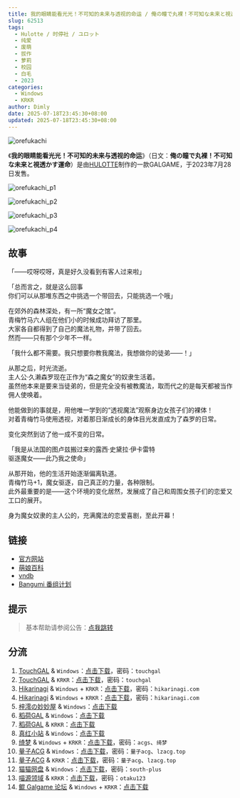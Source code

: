 ```yaml
---
title: 我的眼睛能看光光！不可知的未来与透视的命运 / 俺の瞳で丸裸！不可知な未来と視透かす運命
slug: 62513
tags:
  - Hulotte / 时停社 / ユロット
  - 纯爱
  - 废萌
  - 拔作
  - 萝莉
  - 校园
  - 白毛
  - 2023
categories:
  - Windows
  - KRKR
author: Dimly
date: 2025-07-18T23:45:30+08:00
updated: 2025-07-18T23:45:30+08:00
---
```


![orefukachi](https://t.vndb.org/cv/65/113265.jpg)

《**我的眼睛能看光光！不可知的未来与透视的命运**》（日文：**俺の瞳で丸裸！不可知な未来と視透かす運命**）是由[HULOTTE](https://zh.moegirl.org.cn/HULOTTE)制作的一款GALGAME，于2023年7月28日发售。

<!--more-->

![orefukachi_p1](https://t.vndb.org/sf/99/190799.jpg)

![orefukachi_p2](https://t.vndb.org/sf/01/190801.jpg)

![orefukachi_p3](https://t.vndb.org/sf/02/190802.jpg)

![orefukachi_p4](https://t.vndb.org/sf/03/190803.jpg)

## 故事

「——哎呀哎呀，真是好久没看到有客人过来啦」

「总而言之，就是这么回事   
你们可以从那堆东西之中挑选一个带回去，只能挑选一个哦」

在郊外的森林深处，有一所“魔女之馆”。  
青梅竹马六人组在他们小的时候成功拜访了那里。  
大家各自都得到了自己的魔法礼物，并带了回去。  
然而——只有那个少年不一样。

「我什么都不需要。我只想要你教我魔法，我想做你的徒弟——！」

从那之后，时光流逝。  
主人公·久濑森罗现在正作为“森之魔女”的奴隶生活着。  
虽然他本来是要来当徒弟的，但是完全没有被教魔法，取而代之的是每天都被当作佣人使唤着。

他能做到的事就是，用他唯一学到的“透视魔法”观察身边女孩子们的裸体！  
对着青梅竹马使用透视，对着那日渐成长的身体目光发直成为了森罗的日常。

变化突然到访了他一成不变的日常。

「我是从法国的图卢兹搬过来的露西·史黛拉·伊卡雷特  
驱逐魔女——此乃我之使命」

从那开始，他的生活开始逐渐偏离轨道。  
青梅竹马+1，魔女驱逐，自己真正的力量，各种限制。  
此外最重要的是——这个环境的变化居然，发展成了自己和周围女孩子们的恋爱又工口的展开。

身为魔女奴隶的主人公的，充满魔法的恋爱喜剧，至此开幕！

## 链接

- [官方网站](https://hulotte.jp/product/vision)
- [萌娘百科](https://zh.moegirl.org.cn/%E6%88%91%E7%9A%84%E7%9C%BC%E7%9D%9B%E8%83%BD%E7%9C%8B%E5%85%89%E5%85%89%EF%BC%81%E4%B8%8D%E5%8F%AF%E7%9F%A5%E7%9A%84%E6%9C%AA%E6%9D%A5%E4%B8%8E%E9%80%8F%E8%A7%86%E7%9A%84%E5%91%BD%E8%BF%90)
- [vndb](https://vndb.org/v44098)
- [Bangumi 番组计划](https://bgm.tv/subject/431209)

## 提示

> 基本帮助请参阅公告：[点我跳转](/)

## 分流

1.  [TouchGAL](https://www.touchgal.us/) & `Windows`：[点击下载](https://pan.touchgal.net/s/lrBC7)，密码：`touchgal`
2.  [TouchGAL](https://www.touchgal.us/) & `KRKR`：[点击下载](https://pan.touchgal.net/s/3o1T7)，密码：`touchgal`
3.  [Hikarinagi](https://www.hikarinagi.net/) & `Windows` + `KRKR`：[点击下载](https://pan.yurari.moe/s/xozT4)，密码：`hikarinagi.com`
4.  [Hikarinagi](https://www.hikarinagi.net/) & `Windows` + `KRKR`：[点击下载](https://pan.yurari.moe/s/QW7lHE)，密码：`hikarinagi.com`
5.  [梓澪の妙妙屋](https://zi0.cc/) & `Windows`：[点击下载](https://zi0.cc/d/%E5%90%88%E9%9B%86%E7%B3%BB%E5%88%97/%E5%8D%97%2BGalGame%E6%B1%89%E5%8C%96%E5%8C%BA%E5%85%A8%E5%8C%BA%E8%B5%84%E6%BA%90%E5%A4%87%E4%BB%BD/05/%5BHULOTTE%5D%E4%BF%BA%E3%81%AE%E7%9E%B3%E3%81%A7%E4%B8%B8%E8%A3%B8%EF%BC%81%20%E4%B8%8D%E5%8F%AF%E7%9F%A5%E3%81%AA%E6%9C%AA%E6%9D%A5%E3%81%A8%E8%A6%96%E9%80%8F%E3%81%8B%E3%81%99%E9%81%8B%E5%91%BD%E6%88%91%E7%9A%84%E7%9C%BC%E7%9D%9B%E8%83%BD%E7%9C%8B%E5%85%89%E5%85%89%EF%BC%81%E4%B8%8D%E5%8F%AF%E7%9F%A5%E7%9A%84%E6%9C%AA%E6%9D%A5%E4%B8%8E%E9%80%8F%E8%A7%86%E7%9A%84%E5%91%BD%E8%BF%90%20V1.01%E6%AD%A3%E5%BC%8F%E5%85%A8%E7%BA%BF%E6%B1%89%E5%8C%96%E7%A1%AC%E7%9B%98%E7%89%88%5B%E6%9C%80%E8%8B%B1%E4%BF%8A%E7%9A%84%E8%89%B2%E7%8B%BC%E6%B1%89%E5%8C%96%5D.zip?sign=XA_sibCZ-y4PR4LtiGvPUkc3aKaBtt5uMbzrrl8LB3Q=:0)
6.  [稻荷GAL](https://inarigal.com/) & `Windows`：[点击下载](https://enir.atrimoe.com/PC-2/HULOTTE/%E6%88%91%E7%9A%84%E7%9C%BC%E7%9D%9B%E8%83%BD%E7%9C%8B%E5%85%89%E5%85%89%EF%BC%81%E4%B8%8D%E5%8F%AF%E7%9F%A5%E7%9A%84%E6%9C%AA%E6%9D%A5%E4%B8%8E%E9%80%8F%E8%A7%86%E7%9A%84%E5%91%BD%E8%BF%90.zip)
7.  [稻荷GAL](https://inarigal.com/) & `KRKR`：[点击下载](https://enir.atrimoe.com/KRKR/%E6%88%91%E7%9A%84%E7%9C%BC%E7%9D%9B%E8%83%BD%E7%9C%8B%E5%85%89%E5%85%89%EF%BC%81%E4%B8%8D%E5%8F%AF%E7%9F%A5%E7%9A%84%E6%9C%AA%E6%9D%A5%E4%B8%8E%E9%80%8F%E8%A7%86%E7%9A%84%E5%91%BD%E8%BF%90.zip) 
8.  [真红小站](https://www.shinnku.com/) & `Windows`：[点击下载](https://download.shinnku.com/file/shinnku/zd/2023/%5B230728%5D%5BHULOTTE%5D%20%E4%BF%BA%E3%81%AE%E7%9E%B3%E3%81%A7%E4%B8%B8%E8%A3%B8%EF%BC%81%20%E4%B8%8D%E5%8F%AF%E7%9F%A5%E3%81%AA%E6%9C%AA%E6%9D%A5%E3%81%A8%E8%A6%96%E9%80%8F%E3%81%8B%E3%81%99%E9%81%8B%E5%91%BD.rar)
9.  [绮梦](https://acgs.one/) & `Windows` + `KRKR`：[点击下载](https://game.acgs.one/game/296.html)，密码：`acgs`、`绮梦`
10.  [量子ACG](https://lzacg.org/) & `Windows`：[点击下载](https://lzacg.org/6170)，密码：`量子acg`、`lzacg.top`
11.  [量子ACG](https://lzacg.org/) & `KRKR`：[点击下载](https://lzacg.org/9244)，密码：`量子acg`、`lzacg.top`
12.  [猫猫网盘](https://sakiko.de/) & `Windows`：[点击下载](https://sakiko.de/d/GalGame/SP%E5%90%8E%E7%AB%AF1%5BGalGame%E5%88%86%E5%8C%BA%5D/GalGame%E5%90%88%E9%9B%86-05%E5%8F%B7%E6%9C%BA/Part21/%5BHulotte%5D%20%E6%88%91%E7%9A%84%E7%9C%BC%E7%9D%9B%E8%83%BD%E7%9C%8B%E5%85%89%E5%85%89%EF%BC%8C%E4%B8%8D%E5%8F%AF%E7%9F%A5%E7%9A%84%E6%9C%AA%E6%9D%A5%E4%B8%8E%E9%80%8F%E8%A7%86%E7%9A%84%E5%91%BD%E8%BF%90!%EF%BC%8F%E4%BF%BA%E3%81%AE%E7%9E%B3%E3%81%A7%E4%B8%B8%E8%A3%B8%EF%BC%81%E4%B8%8D%E5%8F%AF%E7%9F%A5%E3%81%AA%E6%9C%AA%E6%9D%A5%E3%81%A8%E8%A6%96%E9%80%8F%E3%81%8B%E3%81%99%E9%81%8B%E5%91%BD%E3%80%90%E6%9C%80%E8%8B%B1%E4%BF%8A%E7%9A%84%E6%B8%A3%E7%94%B7%E3%80%91%5BV1.01%5D.rar)，密码：`south-plus`
13.  [喵源领域](https://www.nyantaku.com/) & `KRKR`：[点击下载](https://www.nullcloud.top/d/Game/HULOTTE/%5BKirikiroid2%5D%E6%88%91%E7%9A%84%E7%9C%BC%E7%9D%9B%E8%83%BD%E7%9C%8B%E5%85%89%E5%85%89%EF%BC%8C%E4%B8%8D%E5%8F%AF%E7%9F%A5%E7%9A%84%E6%9C%AA%E6%9D%A5%E4%B8%8E%E9%80%8F%E8%A7%86%E7%9A%84%E5%91%BD%E8%BF%90!.7z?sign=zWiTBWd_1SKrHTZO-8r4NlDJrcriR87PP2Fr4geqAzM=:0)，密码：`otaku123`
14.  [鲲 Galgame 论坛](https://kungal.com) & `Windows` + `KRKR`：[点击下载](https://www.kungal.com/galgame/268)
